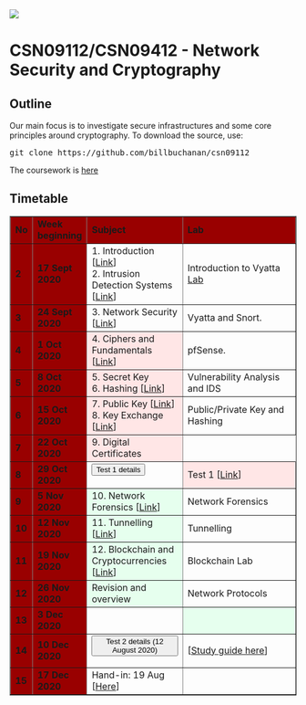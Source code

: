 <img src="https://github.com/billbuchanan/csn09112/blob/master/zadditional/top_csn09112.png"/>
<h1>CSN09112/CSN09412 - Network Security and Cryptography</h1>
<h2>Outline</h2>
<p>Our main focus is to investigate secure infrastructures and some core principles around cryptography.  To download the source, use:</p>
<pre>
git clone https://github.com/billbuchanan/csn09112
</pre>

The coursework is [here](https://github.com/billbuchanan/csn09112/tree/master/coursework)

<h2>Timetable</h2>
<table width="100%" border="1" cellpadding="0" cellspacing="0">
  <tr>
    <td width="5%" bgcolor="#990000" class="table1"><strong>No</strong></td>
    <td width="15%" bgcolor="#990000" class="table1"><strong>Week beginning</strong></td>
    <td width="35%" bgcolor="#990000" class="table1"><strong>Subject</strong></td>
    <td width="45%" bgcolor="#990000" class="table1"><strong>Lab</strong></td>
  </tr>
      
  <tr>
    <td bgcolor="#990000" class="table1"><strong>2</strong></td>
    <td bgcolor="#990000" class="table1"><strong>17 Sept 2020</strong></td>
    <td>1. Introduction [<a href="https://github.com/billbuchanan/csn09112/tree/master/week02_0intro">Link</a>]<br />2. Intrusion Detection Systems [<a href="https://github.com/billbuchanan/csn09112/tree/master/week02_ids">Link</a>]</td>
  
<td>Introduction to Vyatta <a href="https://github.com/billbuchanan/csn09112/tree/master/week02_ids/labs" target="_blank">Lab</a></td>
   
     
  </tr>
  <tr >
    <td bgcolor="#990000" class="table1"><strong>3</strong></td>
    <td bgcolor="#990000" class="table1"><strong>24 Sept 2020</strong></td>
    <td>3. Network Security [<a href="https://github.com/billbuchanan/csn09112/tree/master/week03_ns">Link</a>]</td>
      <td>Vyatta and Snort. </td>

   
  </tr>
  <tr >
    <td bgcolor="#990000" class="table1"><strong>4</strong></td>
    <td bgcolor="#990000" class="table1"><strong>1 Oct 2020</strong></td>
    <td bgcolor="#ffe6e6">4. Ciphers and Fundamentals [<a href="https://github.com/billbuchanan/csn09112/tree/master/week04_ciphers">Link</a>]</td>
       <td>pfSense.  </td>
    
  </tr>
  <tr>
    <td bgcolor="#990000" class="table1"><strong>5</strong></td>
    <td bgcolor="#990000" class="table1"><strong>8 Oct 2020</strong></td>
    <td bgcolor="#ffe6e6">5. Secret Key <br />6. Hashing [<a href="https://github.com/billbuchanan/csn09112/tree/master/week05_secretkey">Link</a>]</td>
           <td>Vulnerability Analysis and IDS</td>
    
    
     
   
  </tr>
      <tr>
            <td bgcolor="#990000" class="table1"><strong>6</strong></td>
            <td bgcolor="#990000" class="table1"><strong>15 Oct 2020</strong></td>
    <td bgcolor="#ffe6e6">7. Public Key [<a href="https://github.com/billbuchanan/csn09112/tree/master/week06_public_key/lecture">Link</a>]<br />8. Key Exchange [<a href="https://github.com/billbuchanan/csn09112/tree/master/week06_public_key/lecture">Link</a>]</td>
 <td>Public/Private Key and Hashing</td>
      
  </tr>
  <tr >
    <td bgcolor="#990000" class="table1"><strong>7</strong></td>
    <td bgcolor="#990000" class="table1"><strong>22 Oct 2020</strong></td>
    <td bgcolor="#ffe6e6">9. Digital Certificates </td>
  
      
  </tr>
  <tr>
    <td bgcolor="#990000" class="table1"><strong>8</strong></td>
    <td bgcolor="#990000" class="table1"><strong>29 Oct 2020</strong></td>
    <td ><form action="https://asecuritysite.com/csn09112/test01" method="get"><button type="submit" onclick="location.href='/csn09412/test01" class="btn btn-danger btn-xs"  data-container="body">Test 1 details</button> </form></td>
     <td bgcolor="#ffe6e6">Test 1 [<a href="https://github.com/billbuchanan/csn09112/tree/master/week08_test">Link</a>]</td>
  
  </tr>
  <tr>
    <td bgcolor="#990000" class="table1"><strong>9</strong></td>
    <td bgcolor="#990000" class="table1"><strong>5 Nov 2020</strong></td>
      <td bgcolor="#e6ffee">10. Network Forensics  [<a href="https://github.com/billbuchanan/csn09112/tree/master/week09_network_forensics">Link</a>]</td>
    <td>Network Forensics</td>
  
  </tr>
  <tr>
    <td bgcolor="#990000" class="table1"><strong>10</strong></td>
    <td bgcolor="#990000" class="table1"><strong>12 Nov 2020</strong></td>
       <td  bgcolor="#e6ffee">11. Tunnelling [<a href="http://www.asecuritysite.com/subjects/chapter18">Link</a>]</td>
 <td>Tunnelling</td>
  
      
  </tr>

  <tr>
    <td bgcolor="#990000" class="table1"><strong>11</strong></td>
    <td bgcolor="#990000" class="table1"><strong>19 Nov 2020</strong></td>
          <td  bgcolor="#e6ffee">12. Blockchain and Cryptocurrencies [<a href="http://www.asecuritysite.com/cryptobook/crypto10">Link</a>]</td>
       <td>Blockchain Lab</td>
    
  </tr>
  <tr>
    <td bgcolor="#990000" class="table1"><strong>12</strong></td>
    <td bgcolor="#990000" class="table1"><strong>26 Nov 2020</strong></td>
      <td  bgcolor="#e6ffee">Revision and overview </td>
       <td>Network Protocols</td>
   
  </tr>
  <tr>
    <td bgcolor="#990000" class="table1"><strong>13</strong></td>
    <td bgcolor="#990000" class="table1"><strong>3 Dec 2020</strong></td>
    <td></td>
    <td bgcolor="#e6ffee"></td>
  </tr>
  <tr>
    <td bgcolor="#990000" class="table1"><strong>14</strong></td>
    <td bgcolor="#990000" class="table1"><strong>10 Dec 2020</strong></td>
  <td><form action="https://asecuritysite.com/csn09412/test02" method="get"><button type="submit" onclick="location.href='/csn09112/test02" class="btn btn-success btn-xs"  data-container="body">Test 2 details (12 August 2020)</button> </form></td>
    <td>[<a href="https://github.com/billbuchanan/csn09112/tree/master/week13_test02">Study guide here</a>]</td>
  </tr>

  <tr>
    <td bgcolor="#990000" class="table1"><strong>15</strong></td>
    <td bgcolor="#990000" class="table1"><strong>17 Dec 2020</strong></td>
    <td>Hand-in: 19 Aug [<a href="https://github.com/billbuchanan/csn09112/tree/master/coursework">Here</a>]</td>
    <td>&nbsp;</td>
  </tr>
</table>
